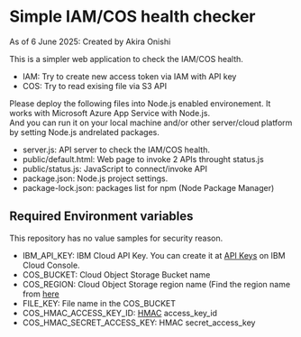 # Simple IAM/COS health checker

As of 6 June 2025: Created by Akira Onishi

This is a simpler web application to check the IAM/COS health.
* IAM: Try to create new access token via IAM with API key
* COS: Try to read exising file via S3 API

Please deploy the following files into Node.js enabled environement.  It works with Microsoft Azure App Service with Node.js.  
And you can run it on your local machine and/or other server/cloud platform by setting Node.js andrelated packages.

* server.js: API server to check the IAM/COS health.
* public/default.html: Web page to invoke 2 APIs throught status.js
* public/status.js: JavaScript to connect/invoke API
* package.json: Node.js project settings. 
* package-lock.json: packages list for npm (Node Package Manager)

## Required Environment variables
This repository has no value samples for security reason.

* IBM_API_KEY: IBM Cloud API Key.  You can create it at [API Keys](https://cloud.ibm.com/iam/apikeys) on IBM Cloud Console.
* COS_BUCKET: Cloud Object Storage Bucket name
* COS_REGION: Cloud Object Storage region name (Find the region name from [here](https://cloud.ibm.com/docs/cloud-object-storage?topic=cloud-object-storage-endpoints)
* FILE_KEY: File name in the COS_BUCKET
* COS_HMAC_ACCESS_KEY_ID: [HMAC](https://cloud.ibm.com/docs/cloud-object-storage?topic=cloud-object-storage-uhc-hmac-credentials-main) access_key_id
* COS_HMAC_SECRET_ACCESS_KEY: HMAC secret_access_key

